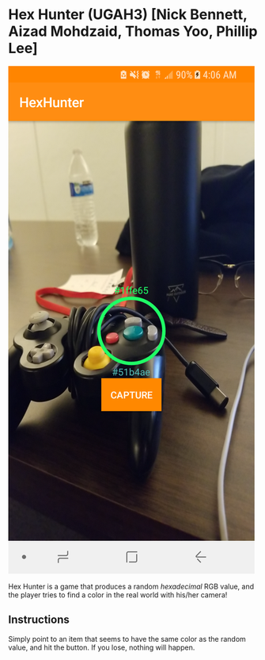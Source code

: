 # Hex Hunter (UGAH3) [Nick Bennett, Aizad Mohdzaid, Thomas Yoo, Phillip Lee]
![](Screenshot_20180211-040638.png)

Hex Hunter is a game that produces a random *hexadecimal* RGB value, and the player tries to find a color in the real world with his/her camera! 

## Instructions
Simply point to an item that seems to have the same color as the random value, and hit the button. If you lose, nothing will happen.
